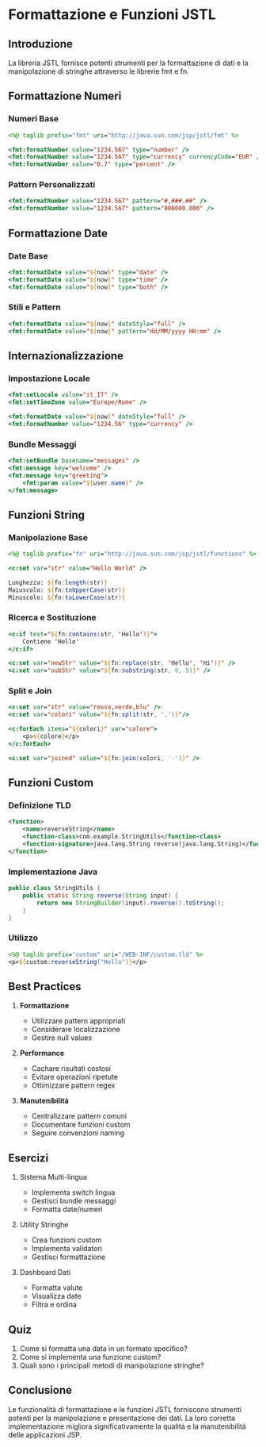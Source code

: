 # Formattazione e Funzioni JSTL

## Introduzione
La libreria JSTL fornisce potenti strumenti per la formattazione di dati e la manipolazione di stringhe attraverso le librerie fmt e fn.

## Formattazione Numeri

### Numeri Base
```jsp
<%@ taglib prefix="fmt" uri="http://java.sun.com/jsp/jstl/fmt" %>

<fmt:formatNumber value="1234.567" type="number" />
<fmt:formatNumber value="1234.567" type="currency" currencyCode="EUR" />
<fmt:formatNumber value="0.7" type="percent" />
```

### Pattern Personalizzati
```jsp
<fmt:formatNumber value="1234.567" pattern="#,###.##" />
<fmt:formatNumber value="1234.567" pattern="000000.000" />
```

## Formattazione Date

### Date Base
```jsp
<fmt:formatDate value="${now}" type="date" />
<fmt:formatDate value="${now}" type="time" />
<fmt:formatDate value="${now}" type="both" />
```

### Stili e Pattern
```jsp
<fmt:formatDate value="${now}" dateStyle="full" />
<fmt:formatDate value="${now}" pattern="dd/MM/yyyy HH:mm" />
```

## Internazionalizzazione

### Impostazione Locale
```jsp
<fmt:setLocale value="it_IT" />
<fmt:setTimeZone value="Europe/Rome" />

<fmt:formatDate value="${now}" dateStyle="full" />
<fmt:formatNumber value="1234.56" type="currency" />
```

### Bundle Messaggi
```jsp
<fmt:setBundle basename="messages" />
<fmt:message key="welcome" />
<fmt:message key="greeting">
    <fmt:param value="${user.name}" />
</fmt:message>
```

## Funzioni String

### Manipolazione Base
```jsp
<%@ taglib prefix="fn" uri="http://java.sun.com/jsp/jstl/functions" %>

<c:set var="str" value="Hello World" />

Lunghezza: ${fn:length(str)}
Maiuscolo: ${fn:toUpperCase(str)}
Minuscolo: ${fn:toLowerCase(str)}
```

### Ricerca e Sostituzione
```jsp
<c:if test="${fn:contains(str, 'Hello')}">
    Contiene 'Hello'
</c:if>

<c:set var="newStr" value="${fn:replace(str, 'Hello', 'Hi')}" />
<c:set var="subStr" value="${fn:substring(str, 0, 5)}" />
```

### Split e Join
```jsp
<c:set var="str" value="rosso,verde,blu" />
<c:set var="colori" value="${fn:split(str, ',')}"/>

<c:forEach items="${colori}" var="colore">
    <p>${colore}</p>
</c:forEach>

<c:set var="joined" value="${fn:join(colori, '-')}" />
```

## Funzioni Custom

### Definizione TLD
```xml
<function>
    <name>reverseString</name>
    <function-class>com.example.StringUtils</function-class>
    <function-signature>java.lang.String reverse(java.lang.String)</function-signature>
</function>
```

### Implementazione Java
```java
public class StringUtils {
    public static String reverse(String input) {
        return new StringBuilder(input).reverse().toString();
    }
}
```

### Utilizzo
```jsp
<%@ taglib prefix="custom" uri="/WEB-INF/custom.tld" %>
<p>${custom:reverseString("Hello")}</p>
```

## Best Practices

1. **Formattazione**
   - Utilizzare pattern appropriati
   - Considerare localizzazione
   - Gestire null values

2. **Performance**
   - Cachare risultati costosi
   - Evitare operazioni ripetute
   - Ottimizzare pattern regex

3. **Manutenibilità**
   - Centralizzare pattern comuni
   - Documentare funzioni custom
   - Seguire convenzioni naming

## Esercizi

1. Sistema Multi-lingua
   - Implementa switch lingua
   - Gestisci bundle messaggi
   - Formatta date/numeri

2. Utility Stringhe
   - Crea funzioni custom
   - Implementa validatori
   - Gestisci formattazione

3. Dashboard Dati
   - Formatta valute
   - Visualizza date
   - Filtra e ordina

## Quiz

1. Come si formatta una data in un formato specifico?
2. Come si implementa una funzione custom?
3. Quali sono i principali metodi di manipolazione stringhe?

## Conclusione
Le funzionalità di formattazione e le funzioni JSTL forniscono strumenti potenti per la manipolazione e presentazione dei dati. La loro corretta implementazione migliora significativamente la qualità e la manutenibilità delle applicazioni JSP.